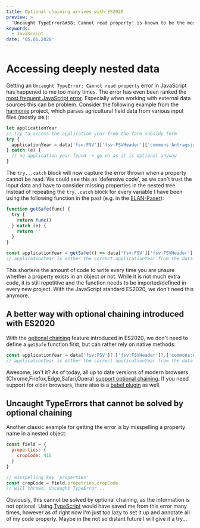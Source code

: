 ```yaml
---
title: Optional chaining arrives with ES2020
preview: >
  'Uncaught TypeError&#58; Cannot read property' is known to be the most common JavaScript error. With the new 'optional chaining' feature in the upcoming ES2020, avoiding this error becomes a lot easier.
keywords:
  - JavaScript
date: '05.06.2020'
---
```


# Accessing deeply nested data

Getting an `Uncaught TypeError: Cannot read property` error in JavaScript has happened to me too many times. The error has even been ranked the [most frequent JavaScript error](https://rollbar.com/blog/top-10-javascript-errors/). Especially when working with external data sources 
this can be problem.
Consider the following example from the [harmonie](https://github.com/fruchtfolge/harmonie) project, which parses agricultural field data from various input files (mostly `XML`):

```js
let applicationYear
// try to access the application year from the farm subsidy form
try {
  applicationYear = data['fsv:FSV']['fsv:FSVHeader']['commons:Antragsjahr']
} catch (e) {
  // no application year found -> go on as it is optional anyway
}
```
The `try...catch` block will now capture the error thrown when a property cannot be read. We could see this as 'defensive code', as we can't trust the input data and have to consider missing properties in the nested tree. Instead of repeating the `try..catch` block for every variable I have been using the following function in the past (e.g. in the [ELAN-Paser](https://github.com/fruchtfolge/elan-parser/blob/master/index.js#L17)):

```js
function getSafe(func) {
  try {
    return func()
  } catch (e) {
    return ''
  }
}

const applicationYear = getSafe(() => data['fsv:FSV']['fsv:FSVHeader']['commons:Antragsjahr'])
// applicationYear is either the correct applicationYear from the data object OR undefined
```

This shortens the amount of code to write every time you are unsure whether a property exists in an object or not.
While it is not much extra code, it is still repetitive and the function needs to be imported/defined in every new project. With the JavaScript standard ES2020, we don't need this anymore.

## A better way with optional chaining introduced with ES2020

With the [optional chaining](https://developer.mozilla.org/en-US/docs/Web/JavaScript/Reference/Operators/Optional_chaining) feature introduced in ES2020, we don't need to define a `getSafe` function first, but can rather rely on native methods:

```js
const applicationYear = data['fsv:FSV']?.['fsv:FSVHeader']?.['commons:Antragsjahr']
// applicationYear is either the correct applicationYear from the data object OR undefined
```

Awesome, isn't it? As of today, all up to date versions of modern browsers (Chrome,Firefox,Edge,Safari,Opera) [support optional chaining](https://caniuse.com/#feat=mdn-javascript_operators_optional_chaining). If you need support for older browsers, there also is a [babel plugin](https://babeljs.io/docs/en/babel-plugin-proposal-optional-chaining) as well.

## Uncaught TypeErrors that cannot be solved by optional chaining

Another classic example for getting the error is by misspelling a property name in a nested object:
```js
const field = {
  properties: {
    cropCode: 415
  }
}

// misspelling key 'properties'
const cropCode = field.propetries.cropCode 
// will thrown: Uncaught TypeError...
```

Obviously, this cannot be solved by optional chaining, as the information is not optional. Using [TypeScript](https://www.typescriptlang.org/) would have saved me from this error many times, however as of right now I'm just too lazy to set it up and annotate all of my code properly. Maybe in the not so distant future I will give it a try...

